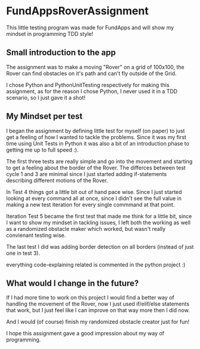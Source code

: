 # FundAppsRoverAssignment

This little testing program was made for FundApps and will show my mindset in programming TDD style!

## Small introduction to the app
The assignment was to make a moving "Rover" on a grid of 100x100, the Rover can find obstacles on it's path and can't fly outside of the Grid.

I chose Python and PythonUnitTesting respectively for making this assignment, as for the reason I chose Python, I never used it in a TDD scenario, so I just gave it a shot! 

## My Mindset per test

I began the assignment by defining little test for myself (on paper) to just get a feeling of how I wanted to tackle the problems. Since it was my first time using Unit Tests in Python it was also a bit of an introduction phase to getting me up to full speed :).

The first three tests are really simple and go into the movement and starting to get a feeling about the border of the Rover. 
The differces between test cycle 1 and 3 are minimal since I just started adding if-statements describing different motions of the Rover. 

In Test 4 things got a little bit out of hand pace wise. Since I just started looking at every command all at once, since I didn't see the full value in making a new test iteration for every single commmand at that point.

Iteration Test 5 became the first test that made me think for a little bit, since I want to show my mindset in tackling issues, I left both the working as well as a randomized obstacle maker which worked, but wasn't really convienant testing wise. 

The last test I did was adding border detection on all borders (instead of just one in test 3).

everything code-explaining related is commented in the python project :)

## What would I change in the future?

If I had more time to work on this project I would find a better way of handling the movement of the Rover, now I just used if/elif/else statements that work, but I just feel like I can improve on that way more then I did now. 

And I would (of course) finish my randomized obstacle creator just for fun!

I hope this assignment gave a good impression about my way of programming.



